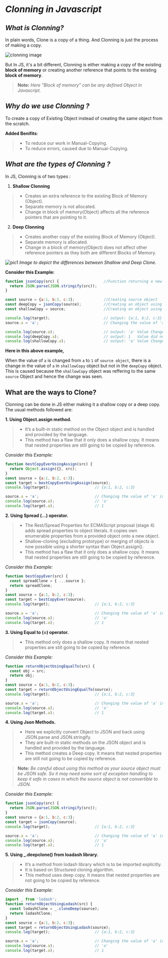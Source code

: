 # **_Clonning in Javascript_**

## **_What is Clonning?_**

In plain words, Clone is a copy of a thing. And Clonning is just the process of making a copy.

![clonning image](https://encrypted-tbn0.gstatic.com/images?q=tbn:ANd9GcQ3R9oK71bTLk1aAafluUW3nbj7I9v8OKnpWuUnEggD45J8WKSl&s)

But In JS, it's a bit different, 
Clonning is either making a copy of the existing **block of memory** or creating another reference that points to the existing **block of memory**.

> **Note:** _Here "Block of memory" can be any defined Object in Javascript._

## **_Why do we use Clonning ?_**

To create a copy of Existing Object instead of creating the same object from the scratch.

**Added Benifits**:

>* To reduce our work in Manual-Copying.
>* To reduce errors, caused due to Manual-Copying.

## **_What are the types of Clonning ?_**

In JS, Clonning is of two types :

1. **Shallow Clonning**

>* Creates an extra reference to the existing Block of Memory (Object).
>* Separate memory is not allocated.
>* Change in block of memory(Object) affects all the reference pointers that are pointing to it.

2. **Deep Clonning**
>* Creates another copy of the existing Block of Memory (Object).
>* Separate memory is allocated.
>* Change in a block of memory(Object) does not affect other reference pointers as they both are different Blocks of Memory.

![pic1](https://miro.medium.com/max/488/0*RGt-o4ovYiIt_9nS.)
_Image to depict the differences between Shallow and Deep Clone._

**Consider this Example:**
```js
function jsonCopy(src) {                    //Function returning a new object copied using src object
  return JSON.parse(JSON.stringify(src));
}

const source = {a:1, b:2, c:3};             //Creating source object
const deepCopy = jsonCopy(source);          //Creating an object using deep Clone.
const shallowCopy = source;                 //Creating an object using shallow Clone.

console.log(target);                        // output: {a:1, b:2, c:3}
source.a = 'a';                             // Changing the value of 'a' in source object

console.log(source.a);                      // output: 'a' Value Changed
console.log(deepCopy.a);                    // output: 1   Value did not Change
console.log(shallowCopy.a);                 // output: 'a' Value Changed
```

**Here in this above example,**

When the value of `a` is changed from `a` to `1` of `source object`, there is a change in the value of `a` in `shallowCopy` object but not in the `deepCopy` object. This is caused because the `shallowCopy` object was reffering to the same `source` Object and hence the change was seen.

## **What are the ways to Clone?**

Clonning can be done in JS either making it a shallow copy or a deep copy. The usual methods followed are:

**1. Using Object.assign method.**

> * It’s a built-in static method on the Object object and is handled and provided by the language.
> * This method has a flaw that it only does a shallow copy. It means that nested properties are still going to be copied by reference.

*Consider this Example:*
```js
function bestCopyEverUsingAssign(src) {
  return Object.assign({}, src);
}
const source = {a:1, b:2, c:3};
const target = bestCopyEverUsingAssign(source);
console.log(target);                    // {a:1, b:2, c:3}

source.a = 'a';                         // Changing the value of 'a' in source object
console.log(source.a);                  // 'a'
console.log(target.a);                  // 1
```

**2. Using Spread (...) operator.**

> * The Rest/Spread Properties for ECMAScript proposal (stage 4) adds spread properties to object literals. It copies own enumerable properties from a provided object onto a new object.
> * Shallow-cloning (excluding prototype) or merging of objects is now possible using a shorter syntax than Object.assign().
> * This method has a flaw that it only does a shallow copy. It means that nested properties are still going to be copied by reference.

*Consider this Example:*
```js
function bestCopyEver(src) {
  const spreadClone = { ...source };
  return spreadClone;
}
const source = {a:1, b:2, c:3};
const target = bestCopyEver(source);
console.log(target);                    // {a:1, b:2, c:3}

source.a = 'a';                         // Changing the value of 'a' in source object
console.log(source.a);                  // 'a'
console.log(target.a);                  // 1
```
**3. Using Equal to (=) operator.**

> * This method only does a shallow copy. It means that nested properties are still going to be copied by reference.

*Consider this Example:*
```js
function returnObjectUsingEqualTo(src) {
  const obj = src;
  return obj;
}
const source = {a:1, b:2, c:3};
const target = returnObjectUsingEqualTo(source);
console.log(target);                    // {a:1, b:2, c:3}

source.a = 'a';                         // Changing the value of 'a' in source object
console.log(source.a);                  // 'a'
console.log(target.a);                  // 1
```
**4. Using Json Methods.**

> * Here we explicitly convert Object to JSON and back using JSON.parse and JSON.stringify.
> * They are built-in static methods on the JSON object and is handled and provided by the language.
> * This method creates a Deep copy. It means that nested properties are still not going to be copied by reference.

> **Note:** _Be careful about using this method as your source object must be JSON safe. So it may need some sort of exception handling to keep it safe in cases in which the source object is not convertible to JSON._

*Consider this Example:*
```js
function jsonCopy(src) {
  return JSON.parse(JSON.stringify(src));
}
const source = {a:1, b:2, c:3};
const target = jsonCopy(source);
console.log(target);                    // {a:1, b:2, c:3}

source.a = 'a';                         // Changing the value of 'a' in source object
console.log(source.a);                  // 'a'
console.log(target.a);                  // 1
```
**5. Using _.deepclone() from loadash library.**

> * It’s a  method from lodash library which is to be imported explicitly.
> * It is based on Structured cloning algorithm.
> * This method uses deep copy. It means that nested properties are not going to be copied by reference.

*Consider this Example:*
```js
import _ from 'lodash';
function returnObjectUsingLodash(src) {
  const lodashClone = _.cloneDeep(source);
  return lodashClone;
}
const source = {a:1, b:2, c:3};
const target = returnObjectUsingLodash(source);
console.log(target);                    // {a:1, b:2, c:3}

source.a = 'a';                         // Changing the value of 'a' in source object
console.log(source.a);                  // 'a'
console.log(target.a);                  // 1
```
